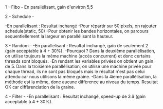 1 - Fibo -
En parallélisant, gain d'environ 5,5

2 - Schedule -

-En parallelisant : Resultat inchangé 
-Pour répartir sur 50 pixels, on rajouter schedule(static, 50)
-Pour obtenir les bandes horizontales, on parcours sequentiellement la largeur en parallélisant la hauteur.

3 - Random -
-En parallelisant : Resultat inchangé, gain de seulement 2 (gain acceptable à 4 + 30%). 
-Pourquoi ? Dans la deuxième parallélisation, on utilise toujours la même machine (accès concurrent) et donc certains threads sont bloqués.
-En rendant les variables privées on obtient un gain de 5. Dans la troisième parallélisation, on utilise une machine privée pour chaque thread, ils ne sont pas bloqués mais le résultat n'est pas celui attendu car nous utilisons la même graine.
-Dans la 4ieme parallélisation, la méthode est la même, donc aucune diffèrence au niveau du temps. Resultat OK car diffèrenciation de la graine.

4 - Filter -
-En parallelisant : Resultat inchangé, speed-up de 3.6 (gain acceptable à 4 + 30%).